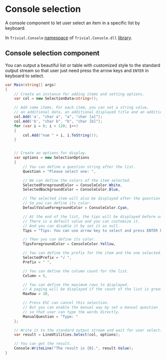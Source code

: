 # Console selection

A console component to let user select an item in a specific list by keyboard.

In `Trivial.Console` [namespace](./) of `Trivial.Console.dll` [library](../).

## Console selection component

You can output a beautiful list or table with customized style to the standard output stream so that user just need press the arrow keys and `ENTER` in keyboard to select.

```csharp
var Main(string[] args)
{
    // Create an instance for adding items and setting options.
    var col = new SelectionData<string>();

    // Add some items. For each item, you can set a string value,
    // an additional data, an additional displayed title and an additional hot key.
    col.Add('a', "char a", "a", "char [a]");
    col.Add('b', "char b", "b", "char [b]");
    for (var i = 0; i < 120; i++)
    {
        col.Add("num " + i, i.ToString());
    }


    // Create an options for display.
    var options = new SelectionOptions
    {
        // You can define a question string after the list.
        Question = "Please select one: ",

        // We can define the colors of the item selected.
        SelectedForegroundColor = ConsoleColor.White,
        SelectedBackgroundColor = ConsoleColor.Blue,

        // The selected item will also be displayed after the question string.
        // So you can define its color.
        DefaultValueForegroundColor = ConsoleColor.Cyan,

        // At the end of the list, the tips will be displayed before user press any key.
        // There is a default value and you can customize it.
        // And you can disable it by set it as null.
        Tips = "Tips: You can use arrow key to select and press ENTER key to continue.",

        // Then you can define its color.
        TipsForegroundColor = ConsoleColor.Yellow,

        // You can define the prefix for the item and the one selected.
        SelectedPrefix = "√ ",
        Prefix = " ",

        // You can define the column count for the list.
        Column = 5,

        // You can define the maximum rows to displayed.
        // A paging will be displayed if the count of the list is greater than it.
        MaxRow = 10,

        // Press ESC can cancel this selection.
        // But you can enable the manual way by set a manual question
        // so that user can type the words directly.
        ManualQuestion = "Type: "
    };

    // Write it to the standard output stream and wait for user selection.
    var result = LineUtilities.Select(col, options);

    // You can get the result.
    Console.WriteLine("The result is {0}.", result.Value);
}
```
